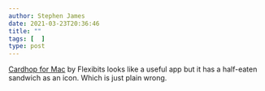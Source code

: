 ```yaml
---
author: Stephen James
date: 2021-03-23T20:36:46
title: ""
tags: [  ]
type: post
---
```

[Cardhop for Mac](https://flexibits.com/cardhop) by Flexibits looks like a useful app but it has a half-eaten sandwich as an icon. Which is just plain wrong.
